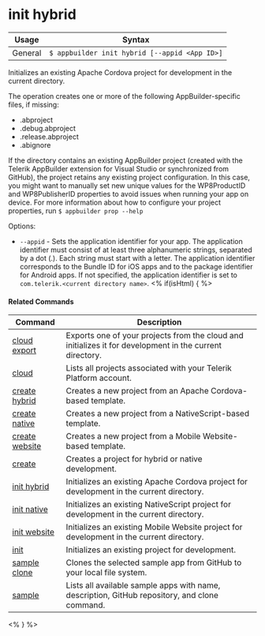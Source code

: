 init hybrid
==========

Usage | Syntax
------|-------
General | `$ appbuilder init hybrid [--appid <App ID>]`
Initializes an existing Apache Cordova project for development in the current directory. 

The operation creates one or more of the following AppBuilder-specific files, if missing:
* .abproject
* .debug.abproject
* .release.abproject
* .abignore

If the directory contains an existing AppBuilder project (created with the Telerik AppBuilder extension for Visual Studio
or synchronized from GitHub), the project retains any existing project configuration. In this case, you might want to manually
set new unique values for the WP8ProductID and WP8PublisherID properties to avoid issues when running your app on device.
For more information about how to configure your project properties, run `$ appbuilder prop --help`

Options:
* `--appid` - Sets the application identifier for your app. The application identifier must consist of at least three alphanumeric strings, separated by a dot (.). Each string must start with a letter. The application identifier corresponds to the Bundle ID for iOS apps and to the package identifier for Android apps. If not specified, the application identifier is set to `com.telerik.<current directory name>`.
<% if(isHtml) { %> 

#### Related Commands

Command | Description
----------|----------
[cloud export](cloud-export.html) | Exports one of your projects from the cloud and initializes it for development in the current directory.
[cloud](cloud.html) | Lists all projects associated with your Telerik Platform account.
[create hybrid](create-hybrid.html) | Creates a new project from an Apache Cordova-based template.
[create native](create-native.html) | Creates a new project from a NativeScript-based template.
[create website](create-website.html) | Creates a new project from a Mobile Website-based template.
[create](create.html) | Creates a project for hybrid or native development.
[init hybrid](init-hybrid.html) | Initializes an existing Apache Cordova project for development in the current directory.
[init native](init-native.html) | Initializes an existing NativeScript project for development in the current directory.
[init website](init-website.html) | Initializes an existing Mobile Website project for development in the current directory.
[init](init.html) | Initializes an existing project for development.
[sample clone](sample-clone.html) | Clones the selected sample app from GitHub to your local file system.
[sample](sample.html) | Lists all available sample apps with name, description, GitHub repository, and clone command.
<% } %>